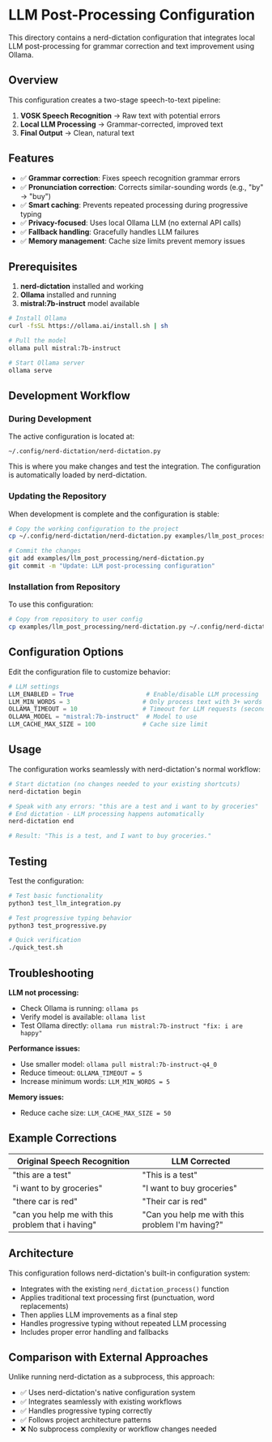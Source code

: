 # LLM Post-Processing Configuration

This directory contains a nerd-dictation configuration that integrates local LLM post-processing for grammar correction and text improvement using Ollama.

## Overview

This configuration creates a two-stage speech-to-text pipeline:
1. **VOSK Speech Recognition** → Raw text with potential errors
2. **Local LLM Processing** → Grammar-corrected, improved text
3. **Final Output** → Clean, natural text

## Features

- ✅ **Grammar correction**: Fixes speech recognition grammar errors
- ✅ **Pronunciation correction**: Corrects similar-sounding words (e.g., "by" → "buy")  
- ✅ **Smart caching**: Prevents repeated processing during progressive typing
- ✅ **Privacy-focused**: Uses local Ollama LLM (no external API calls)
- ✅ **Fallback handling**: Gracefully handles LLM failures
- ✅ **Memory management**: Cache size limits prevent memory issues

## Prerequisites

1. **nerd-dictation** installed and working
2. **Ollama** installed and running
3. **mistral:7b-instruct** model available

```bash
# Install Ollama
curl -fsSL https://ollama.ai/install.sh | sh

# Pull the model
ollama pull mistral:7b-instruct

# Start Ollama server
ollama serve
```

## Development Workflow

### During Development
The active configuration is located at:
```
~/.config/nerd-dictation/nerd-dictation.py
```

This is where you make changes and test the integration. The configuration is automatically loaded by nerd-dictation.

### Updating the Repository
When development is complete and the configuration is stable:

```bash
# Copy the working configuration to the project
cp ~/.config/nerd-dictation/nerd-dictation.py examples/llm_post_processing/nerd-dictation.py

# Commit the changes
git add examples/llm_post_processing/nerd-dictation.py
git commit -m "Update: LLM post-processing configuration"
```

### Installation from Repository
To use this configuration:

```bash
# Copy from repository to user config
cp examples/llm_post_processing/nerd-dictation.py ~/.config/nerd-dictation/nerd-dictation.py
```

## Configuration Options

Edit the configuration file to customize behavior:

```python
# LLM settings
LLM_ENABLED = True                    # Enable/disable LLM processing
LLM_MIN_WORDS = 3                    # Only process text with 3+ words  
OLLAMA_TIMEOUT = 10                  # Timeout for LLM requests (seconds)
OLLAMA_MODEL = "mistral:7b-instruct"  # Model to use
LLM_CACHE_MAX_SIZE = 100             # Cache size limit
```

## Usage

The configuration works seamlessly with nerd-dictation's normal workflow:

```bash
# Start dictation (no changes needed to your existing shortcuts)
nerd-dictation begin

# Speak with any errors: "this are a test and i want to by groceries"
# End dictation - LLM processing happens automatically  
nerd-dictation end

# Result: "This is a test, and I want to buy groceries."
```

## Testing

Test the configuration:

```bash
# Test basic functionality
python3 test_llm_integration.py

# Test progressive typing behavior
python3 test_progressive.py

# Quick verification
./quick_test.sh
```

## Troubleshooting

**LLM not processing:**
- Check Ollama is running: `ollama ps`
- Verify model is available: `ollama list`
- Test Ollama directly: `ollama run mistral:7b-instruct "fix: i are happy"`

**Performance issues:**
- Use smaller model: `ollama pull mistral:7b-instruct-q4_0`
- Reduce timeout: `OLLAMA_TIMEOUT = 5`
- Increase minimum words: `LLM_MIN_WORDS = 5`

**Memory issues:**
- Reduce cache size: `LLM_CACHE_MAX_SIZE = 50`

## Example Corrections

| Original Speech Recognition | LLM Corrected |
|---------------------------|--------------|
| "this are a test" | "This is a test" |
| "i want to by groceries" | "I want to buy groceries" |
| "there car is red" | "Their car is red" |
| "can you help me with this problem that i having" | "Can you help me with this problem I'm having?" |

## Architecture

This configuration follows nerd-dictation's built-in configuration system:
- Integrates with the existing `nerd_dictation_process()` function
- Applies traditional text processing first (punctuation, word replacements)
- Then applies LLM improvements as a final step
- Handles progressive typing without repeated LLM processing
- Includes proper error handling and fallbacks

## Comparison with External Approaches

Unlike running nerd-dictation as a subprocess, this approach:
- ✅ Uses nerd-dictation's native configuration system
- ✅ Integrates seamlessly with existing workflows  
- ✅ Handles progressive typing correctly
- ✅ Follows project architecture patterns
- ❌ No subprocess complexity or workflow changes needed